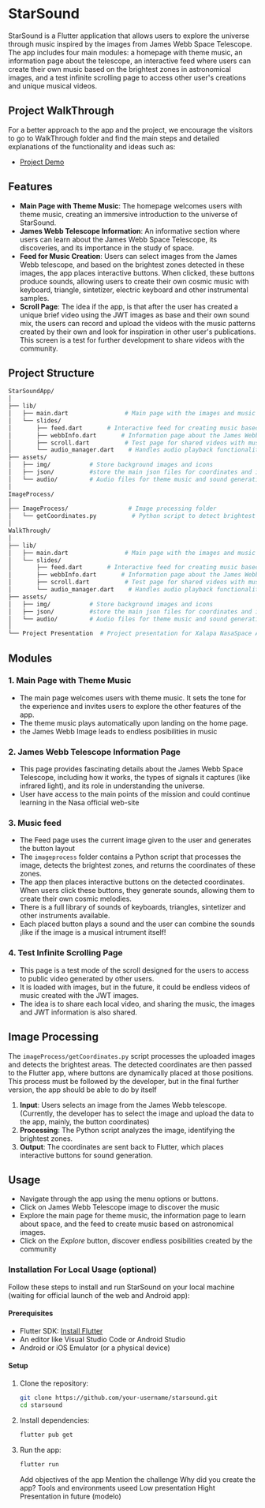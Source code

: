 # StarSound

StarSound is a Flutter application that allows users to explore the universe through music inspired by the images from James Webb Space Telescope. The app includes four main modules: a homepage with theme music, an information page about the telescope, an interactive feed where users can create their own music based on the brightest zones in astronomical images, and a test infinite scrolling page to access other user's creations and unique musical videos.

## Project WalkThrough

For a better approach to the app and the project, we encourage the visitors to go to WalkThrough folder and find the main steps and detailed explanations of the functionality and ideas such as:
- [Project Demo]()

## Features

- **Main Page with Theme Music**: The homepage welcomes users with theme music, creating an immersive introduction to the universe of StarSound.
- **James Webb Telescope Information**: An informative section where users can learn about the James Webb Space Telescope, its discoveries, and its importance in the study of space.
- **Feed for Music Creation**: Users can select images from the James Webb telescope, and based on the brightest zones detected in these images, the app places interactive buttons. When clicked, these buttons produce sounds, allowing users to create their own cosmic music with keyboard, triangle, sintetizer, electric keyboard and other instrumental samples.
- **Scroll Page**: The idea if the app, is that after the user has created a unique brief video using the JWT images as base and their own sound mix, the users can record and upload the videos with the music patterns created by their own and look for inspiration in other user's publications. This screen is a test for further development to share videos with the community.

## Project Structure

```bash
StarSoundApp/
│
├── lib/
│   ├── main.dart                # Main page with the images and music
│   └── slides/
│       ├── feed.dart       # Interactive feed for creating music based on images
│       ├── webbInfo.dart       # Information page about the James Webb Space Telescope
│       ├── scroll.dart          # Test page for shared videos with music
│       └── audio_manager.dart    # Handles audio playback functionality
├── assets/
│   ├── img/           # Store background images and icons
│   ├── json/          #store the main json files for coordinates and image display info
│   └── audio/         # Audio files for theme music and sound generation
│
ImageProcess/
│
├── ImageProcess/                 # Image processing folder
│   └── getCoordinates.py          # Python script to detect brightest zones and return coordinates
│
WalkThrough/
│
├── lib/
│   ├── main.dart                # Main page with the images and music
│   └── slides/
│       ├── feed.dart       # Interactive feed for creating music based on images
│       ├── webbInfo.dart       # Information page about the James Webb Space Telescope
│       ├── scroll.dart          # Test page for shared videos with music
│       └── audio_manager.dart    # Handles audio playback functionality
├── assets/
│   ├── img/           # Store background images and icons
│   ├── json/          #store the main json files for coordinates and image display info
│   └── audio/         # Audio files for theme music and sound generation
│
└── Project Presentation  # Project presentation for Xalapa NasaSpace Apps event

```

## Modules

### 1. **Main Page with Theme Music**
   - The main page welcomes users with theme music. It sets the tone for the experience and invites users to explore the other features of the app.
   - The theme music plays automatically upon landing on the home page.
   - the James Webb Image leads to endless posibilities in music

### 2. **James Webb Telescope Information Page**
   - This page provides fascinating details about the James Webb Space Telescope, including how it works, the types of signals it captures (like infrared light), and its role in understanding the universe.
   - User have access to the main points of the mission and could continue learning in the Nasa official web-site

### 3. **Music feed**
   - The Feed page uses the current image given to the user and generates the button layout
   - The `imageprocess` folder contains a Python script that processes the image, detects the brightest zones, and returns the coordinates of these zones.
   - The app then places interactive buttons on the detected coordinates. When users click these buttons, they generate sounds, allowing them to create their own cosmic melodies.
   - There is a full library of sounds of keyboards, triangles, sintetizer and other instruments available.
   - Each placed button plays a sound and the user can combine the sounds ¡like if the image is a musical intrument itself!

### 4. **Test Infinite Scrolling Page**
   - This page is a test mode of the scroll designed for the users to access to public video generated by other users.
   - It is loaded with images, but in the future, it could be endless videos of music created with the JWT images.
   - The idea is to share each local video, and sharing the music, the images and JWT information is also shared.

## Image Processing

The `imageProcess/getCoordinates.py` script processes the uploaded images and detects the brightest areas. The detected coordinates are then passed to the Flutter app, where buttons are dynamically placed at those positions. This process must be followed by the developer, but in the final further version, the app should be able to do by itself

1. **Input**: Users selects an image from the James Webb telescope. (Currently, the developer has to select the image and upload the data to the app, mainly, the button coordinates)
2. **Processing**: The Python script analyzes the image, identifying the brightest zones.
3. **Output**: The coordinates are sent back to Flutter, which places interactive buttons for sound generation.

## Usage
- Navigate through the app using the menu options or buttons.
- Click on James Webb Telescope image to discover the music
- Explore the main page for theme music, the information page to learn about space, and the feed to create music based on astronomical images.
- Click on the *Explore* button, discover endless posibilities created by the community

### Installation For Local Usage (optional)

Follow these steps to install and run StarSound on your local machine (waiting for official launch of the web and Android app):

#### Prerequisites

- Flutter SDK: [Install Flutter](https://docs.flutter.dev/get-started/install)
- An editor like Visual Studio Code or Android Studio
- Android or iOS Emulator (or a physical device)

#### Setup

1. Clone the repository:
   ```bash
   git clone https://github.com/your-username/starsound.git
   cd starsound
   ```

2. Install dependencies:
   ```bash
   flutter pub get
   ```

3. Run the app:
   ```bash
   flutter run
   ```

   Add objectives of the app
   Mention the challenge
   Why did you create the app?
   Tools and environments useed
   Low presentation
   Hight Presentation in future (modelo)